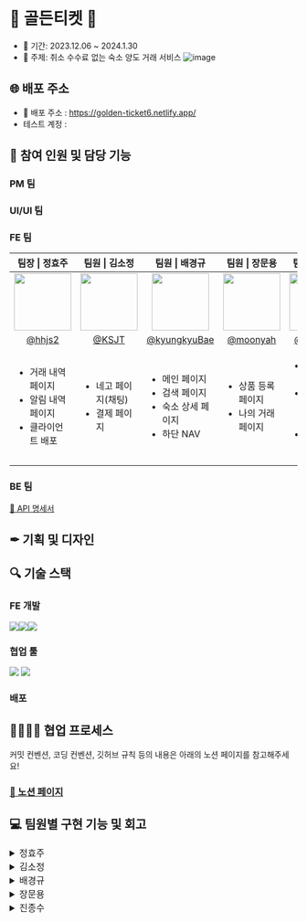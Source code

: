 # 🎫 골든티켓 🎫

- 📅 기간: 2023.12.06 ~ 2024.1.30
- 🧭 주제: 취소 수수료 없는 숙소 양도 거래 서비스
  ![image](https://github.com/Yanol-Market/frontend/assets/51106050/0742ac22-c6a8-47a2-9e1f-e2f7a73da05a)

## 🌐 배포 주소

- 🎫 배포 주소 : https://golden-ticket6.netlify.app/
- 테스트 계정 :

## 👭 참여 인원 및 담당 기능

### PM 팀

### UI/UI 팀

### FE 팀

<table>
  <thead>
    <tr>
      <th align="center"> 팀장 | 정효주 </th>
      <th align="center"> 팀원 | 김소정 </th>
      <th align="center"> 팀원 | 배경규 </th>
      <th align="center"> 팀원 | 장문용 </th>
      <th align="center"> 팀원 | 진종수 </th>
    </tr>
  </thead>
  <tbody>
    <tr>
      <td align="center">
        <a target="_blank" rel="noopener noreferrer nofollow" href="https://github.com/hhjs2">
          <img src="https://avatars.githubusercontent.com/u/102405617?v=4" width="100" style="max-width: 100%;">
        </a>
      </td>
      <td align="center">
        <a target="_blank" rel="noopener noreferrer nofollow" href="https://github.com/KSJT">
          <img src="https://avatars.githubusercontent.com/u/118329943?v=4" width="100" style="max-width: 100%;">
        </a>
      </td>
      <td align="center">
        <a target="_blank" rel="noopener noreferrer nofollow" href="https://github.com/kyungkyuBae">
          <img src="https://avatars.githubusercontent.com/u/131759810?v=4" width="100" style="max-width: 100%;">
        </a>
      </td>
      <td align="center">
        <a target="_blank" rel="noopener noreferrer nofollow" href="https://github.com/moonyah">
          <img src="https://avatars.githubusercontent.com/u/51106050?v=4" width="100" style="max-width: 100%;">
        </a>
      </td>
      <td align="center">
         <a target="_blank" rel="noopener noreferrer nofollow" href="https://github.com/jongsujin">
          <img src="https://avatars.githubusercontent.com/u/78890707?v=4" width="100" style="max-width: 100%;">
        </a>
      </td>
    </tr>
    <tr>
      <td align="center">
        <a href="https://github.com/hhjs2">@hhjs2</a>
      </td>
      <td align="center">
         <a href="https://github.com/KSJT">@KSJT</a>
      </td>
      <td align="center">
        <a href="https://github.com/kyungkyuBae">@kyungkyuBae</a>
      </td>
      <td align="center">
        <a href="https://github.com/moonyah">@moonyah</a>
      </td>
      <td align="center">
        <a href="https://github.com/jongsujin">@jongsujin</a>
      </td>
    </tr>
    <tr>
      <td>
        <ul>
          <li>거래 내역 페이지</li>
          <li>알림 내역 페이지</li>
          <li>클라이언트 배포</li>
        </ul>
      </td>
      <td>
        <ul>
          <li>네고 페이지(채팅)</li>
          <li>결제 페이지</li>
        </ul>
      </td>
      <td>
        <ul>
          <li>메인 페이지</li>
          <li>검색 페이지</li>
          <li>숙소 상세 페이지</li>
          <li>하단 NAV</li>
        </ul>
      </td>
      <td>
        <ul>
          <li>상품 등록 페이지</li>
          <li>나의 거래 페이지</li>
        </ul>
      </td>
      <td>
        <ul>
          <li>초기 개발 환경 세팅</li>
          <li>로그인 / 회원가입 페이지</li>
          <li>마이페이지</li>
        </ul>
      </td>
    </tr>

  </tbody>
</table>

### BE 팀

[📃 API 명세서](https://www.notion.so/API-1aa144a86fb8406ab3a4d16415cb4c75)

## ✒ 기획 및 디자인

## 🔍️ 기술 스택

### FE 개발

<div style="display: flex;">
  <img src="https://img.shields.io/badge/react-%2320232a?style=for-the-badge&logo=react&logoColor=%2361DAFB" />
  <img src="https://img.shields.io/badge/typescript-%23007ACC.svg?style=for-the-badge&logo=typescript&logoColor=white" />
  <img src="https://img.shields.io/badge/Recoil-3578E5?style=for-the-badge&logo=Recoil&logoColor=white" />
</div>

### 협업 툴

<div>
 <img src="https://img.shields.io/badge/github-181717?style=for-the-badge&logo=github&logoColor=white" />
 <img src="https://img.shields.io/badge/Slack-4A154B?style=for-the-badge&logo=Slack&logoColor=white" />
</div>

### 배포

## 👨‍👨‍👦‍👦 협업 프로세스

커밋 컨벤션, 코딩 컨벤션, 깃허브 규칙 등의 내용은 아래의 노션 페이지를 참고해주세요! </br>

### [🔗 노션 페이지](https://www.notion.so/FE-34c0feed0c03472894f45fc1bdccf37b?pvs=4) </br>

## 💻 팀원별 구현 기능 및 회고

<details>
<summary style="font-size: 16px">정효주</summary>

## 작업 내용

## 트러블 슈팅

## 회고

</details>
<details>

<summary style="font-size: 16px">김소정</summary>

## 작업 내용

## 트러블 슈팅

## 회고

</details>
<details>
<summary style="font-size: 16px">배경규</summary>

## 작업 내용

## 트러블 슈팅

## 회고

</details>
<details>
<summary style="font-size: 16px">장문용</summary>

## 작업 내용

## 트러블 슈팅

## 회고

</details>
<details>
<summary style="font-size: 16px">진종수</summary>

## 작업 내용

## 트러블 슈팅

## 회고

</details>
